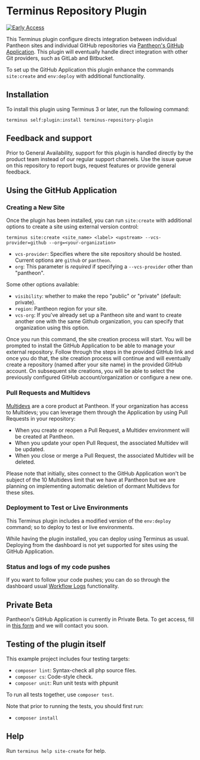 # Terminus Repository Plugin

[![Early Access](https://img.shields.io/badge/Pantheon-Early_Access-yellow?logo=pantheon&color=FFDC28)](https://docs.pantheon.io/oss-support-levels#early-access)

This Terminus plugin configure directs integration between individual Pantheon sites and individual GitHub repositories via [Pantheon's GitHub Application](https://docs.pantheon.io/github-application).
This plugin will eventually handle direct integration with other Git providers, such as GitLab and Bitbucket.

To set up the GitHub Application this plugin enhance the commands `site:create` and `env:deploy` with additional functionality.

## Installation

To install this plugin using Terminus 3 or later, run the following command:

```
terminus self:plugin:install terminus-repository-plugin
```

## Feedback and support

Prior to General Availability, support for this plugin is handled directly by the product team instead of our regular support channels.
Use the issue queue on this repository to report bugs, request features or provide general feedback.

## Using the GitHub Application

### Creating a New Site

Once the plugin has been installed, you can run `site:create` with additional options to create a site using external version control:

```
terminus site:create <site_name> <label> <upstream> --vcs-provider=github --org=<your-organization>
```

- `vcs-provider`: Specifies where the site repository should be hosted.  Current options are `github` or `pantheon`.
- `org`: This parameter is _required_ if specifying a `--vcs-provider` other than "pantheon".

Some other options available:

- `visibility`: whether to make the repo "public" or "private" (default: private).
- `region`: Pantheon region for your site.
- `vcs-org`: If you've already set up a Pantheon site and want to create another one with the same Github organization, you can specify that organization using this option.

Once you run this command, the site creation process will start. You will be prompted to install the GitHub Application to be able to manage your external repository.
Follow through the steps in the provided GitHub link and once you do that, the site creation process will continue and will eventually create a repository (named after your site name) in the provided GitHub account.
On subsequent site creations, you will be able to select the previously configured GitHub account/organization or configure a new one.


### Pull Requests and Multidevs

[Multidevs](https://docs.pantheon.io/guides/multidev) are a core product at Pantheon. If your organization has access to Multidevs; you can leverage them through the Application by using Pull Requests in your repository:

- When you create or reopen a Pull Request, a Multidev environment will be created at Pantheon.
- When you update your open Pull Request, the associated Multidev will be updated.
- When you close or merge a Pull Request, the associated Multidev will be deleted.

Please note that initially, sites connect to the GitHub Application won't be subject of the 10 Multidevs limit that we have at Pantheon but we are planning on implementing automatic deletion of dormant Multidevs for these sites.

### Deployment to Test or Live Environments

This Terminus plugin includes a modified version of the `env:deploy` command; so to deploy to test or live environments.

While having the plugin installed, you can deploy using Terminus as usual. Deploying from the dashboard is not yet supported for sites using the GitHub Application.

### Status and logs of my code pushes

If you want to follow your code pushes; you can do so through the dashboard usual [Workflow Logs](https://docs.pantheon.io/workflow-logs) functionality.

## Private Beta

Pantheon's GitHub Application is currently in Private Beta. To get access, fill in [this form](https://forms.gle/GQqrfrkVWd3ghU8j8) and we will contact you soon.

## Testing of the plugin itself

This example project includes four testing targets:

* `composer lint`: Syntax-check all php source files.
* `composer cs`: Code-style check.
* `composer unit`: Run unit tests with phpunit

To run all tests together, use `composer test`.

Note that prior to running the tests, you should first run:
* `composer install`

## Help
Run `terminus help site-create` for help.
